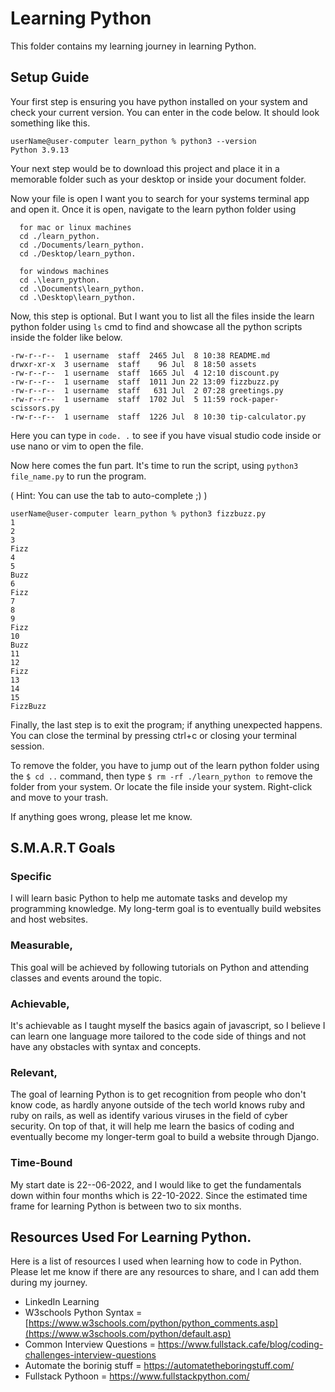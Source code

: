 # Learning Python

This folder contains my learning journey in learning Python. 

## Setup Guide

Your first step is ensuring you have python installed on your system and check your current version. You can enter in the code below. It should look something like this.

````
userName@user-computer learn_python % python3 --version
Python 3.9.13
````

Your next step would be to download this project and place it in a memorable folder such as your desktop or inside your document folder.

Now your file is open I want you to search for your systems terminal app and open it. Once it is open, navigate to the learn python folder using

````
  for mac or linux machines
  cd ./learn_python. 
  cd ./Documents/learn_python.
  cd ./Desktop/learn_python.
  
  for windows machines
  cd .\learn_python. 
  cd .\Documents\learn_python.
  cd .\Desktop\learn_python.
````

Now, this step is optional. But I want you to list all the files inside the learn python folder using ``ls`` cmd to find and showcase all the python scripts inside the folder like below.

````
-rw-r--r--  1 username  staff  2465 Jul  8 10:38 README.md
drwxr-xr-x  3 username  staff    96 Jul  8 18:50 assets
-rw-r--r--  1 username  staff  1665 Jul  4 12:10 discount.py
-rw-r--r--  1 username  staff  1011 Jun 22 13:09 fizzbuzz.py
-rw-r--r--  1 username  staff   631 Jul  2 07:28 greetings.py
-rw-r--r--  1 username  staff  1702 Jul  5 11:59 rock-paper-scissors.py
-rw-r--r--  1 username  staff  1226 Jul  8 10:30 tip-calculator.py

````

Here you can type in ``code. .`` to see if you have visual studio code inside or use nano or vim to open the file.

Now here comes the fun part. It's time to run the script, using ``python3 file_name.py`` to run the program. 

( Hint: You can use the tab to auto-complete ;) )

````
userName@user-computer learn_python % python3 fizzbuzz.py
1
2
3
Fizz
4
5
Buzz
6
Fizz
7
8
9
Fizz
10
Buzz
11
12
Fizz
13
14
15
FizzBuzz

````

Finally, the last step is to exit the program; if anything unexpected happens. You can close the terminal by pressing ctrl+c or closing your terminal session.

To remove the folder, you have to jump out of the learn python folder using the ``$ cd ..`` command, then type ``$ rm -rf ./learn_python to`` remove the folder from your system. Or locate the file inside your system. Right-click and move to your trash.

If anything goes wrong, please let me know. 

## S.M.A.R.T Goals

### Specific

I will learn basic Python to help me automate tasks and develop my programming knowledge. My long-term goal is to eventually build websites and host websites.

### Measurable, 

This goal will be achieved by following tutorials on Python and attending classes and events around the topic.

### Achievable, 

It's achievable as I taught myself the basics again of javascript, so I believe I can learn one language more tailored to the code side of things and not have any obstacles with syntax and concepts.

### Relevant, 

The goal of learning Python is to get recognition from people who don't know code, as hardly anyone outside of the tech world knows ruby and ruby on rails, as well as identify various viruses in the field of cyber security. On top of that, it will help me learn the basics of coding and eventually become my longer-term goal to build a website through Django.


### Time-Bound

My start date is 22--06-2022, and I would like to get the fundamentals down within four months which is 22-10-2022. Since the estimated time frame for learning Python is between two to six months.

## Resources Used For Learning Python.

Here is a list of resources I used when learning how to code in Python. Please let me know if there are any resources to share, and I can add them during my journey.

* LinkedIn Learning
* W3schools Python Syntax = [https://www.w3schools.com/python/python_comments.asp](https://www.w3schools.com/python/default.asp)
* Common Interview Questions = https://www.fullstack.cafe/blog/coding-challenges-interview-questions
* Automate the borinig stuff = https://automatetheboringstuff.com/
* Fullstack Pythoon = https://www.fullstackpython.com/
